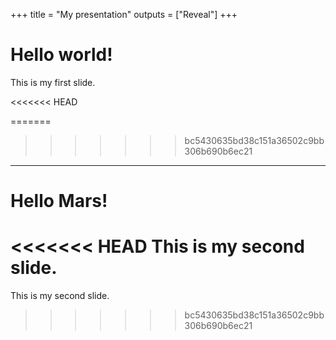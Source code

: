 +++
title = "My presentation"
outputs = ["Reveal"]
+++

# Hello world!

This is my first slide.

<<<<<<< HEAD

=======
>>>>>>> bc5430635bd38c151a36502c9bb306b690b6ec21
---

# Hello Mars!

<<<<<<< HEAD
This is my second slide.
=======
This is my second slide.
>>>>>>> bc5430635bd38c151a36502c9bb306b690b6ec21
